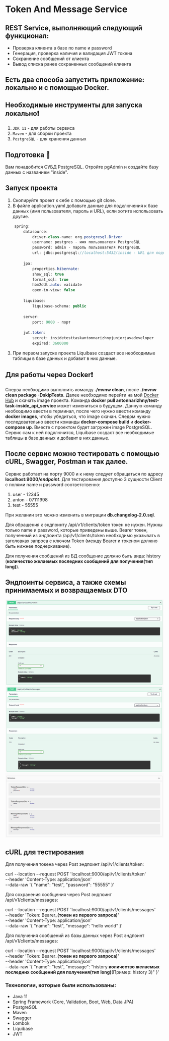 # Token And Message Service

## REST Service, выполняющий следующий функционал:
- Проверка клиента в базе по name и password
- Генерация, проверка наличия и валидация JWT токена
- Сохранение сообщений от клиента
- Вывод списка ранее сохраненных сообщений клиента

## Есть два способа запустить приложение: локально и с помощью Docker.

## Необходимые инструменты для запуска локально❗
1. `JDK 11` - для работы сервиса
2. `Maven` - для сборки проекта
3. `PostgreSQL` - для хранения данных

## Подготовка 🔨
Вам понадобится СУБД PostgreSQL. Отройте pgAdmin и создайте базу данных с названием "inside".

## Запуск проекта
1. Скопируйте проект к себе с помощью git clone.
2. В файле application.yaml добавьте данные для подключения к базе данных (имя пользователя, пароль и URL), если хотите использовать другие.
```java
    spring:
        datasource:
            driver-class-name: org.postgresql.Driver
            username: postgres - имя пользователя PostgreSQL
            password: admin - пароль пользователя PostgreSQL
            url: jdbc:postgresql://localhost:5432/inside - URL для подключения к базе даныых (добавьте порт и адрес, если у Вас другие)

        jpa:
            properties.hibernate:
            show_sql: true
            format_sql: true
            hbm2ddl.auto: validate
            open-in-view: false

        liquibase:
            liquibase-schema: public

        server:
            port: 9000 - порт

        jwt.token:
            secret: insidetesttaskantonnarizhnyjuniorjavadeveloper
            expired: 3600000
```
3. При первом запуске проекта Liquibase создаст все необходимые таблицы в базе данных и добавит в них данные.

## Для работы через Docker❗
Сперва необходимо выполнить команду **./mvnw clean**, после **./mvnw clean package -DskipTests**.
Далее необходимо перейти на мой [Docker Hub](https://hub.docker.com/u/antonnarizhny) и скачать image проекта. 
Команда **docker pull antonnarizhny/test-task-inside_api_service** может измениться в будущем.
Данную команду необходимо ввести в терминал, после чего нужно ввести команду **docker images**, чтобы убедиться, что image скачан.
Следом нужно последовательно ввести команды **docker-compose build** и **docker-compose up**.
Вместе с проектом будет загружен image PostgreSQL. Сервис сам к ней подключится, Liquibase создаст все необходимые таблицы в базе данных и добавит в них данные.

## После сервис можно тестировать с помощью cURL, Swagger, Postman и так далее.
Сервис работает на порту 9000 и к нему следует обращаться по адресу **localhost:9000/_endpoint_**.
Для тестирования доступно 3 сущности Client c полями name и password соответственно:
1. user - 12345
2. anton - 07111998
3. test - 55555

При желании это можно изменить в миграции **db.changelog-2.0.sql**.

Для обращения к эндпоинту /api/v1/clients/token токен не нужен. Нужны только name и password, которые приведены выше.
Bearer токен, полученный из эндпоинта /api/v1/clients/token необходимо указывать в заголовках запроса с ключом Token (между Bearer и токеном должно быть нижнее подчеркивание).

Для получения сообщений из БД сообщение должно быть вида: history (**количество желаемых последних сообщений для получения(тип long)**).

## Эндпоинты сервиса, а также схемы принимаемых и возвращаемых DTO
![Image of Maint](documentation/token_POST_endpoint.png)
![Image of Maint](documentation/messages_POST_endpoint.png)
![Image of Maint](documentation/schemas.png)

## cURL для тестирования
Для получения токена через Post эндпоинт /api/v1/clients/token:

curl --location --request POST 'localhost:9000/api/v1/clients/token' \
--header 'Content-Type: application/json' \
--data-raw '{
"name": "test",
"password": "55555"
}'

Для сохранения сообщения через Post эндпоинт /api/v1/clients/messages:

curl --location --request POST 'localhost:9000/api/v1/clients/messages' \
--header 'Token: Bearer_**(токен из первого запроса)**' \
--header 'Content-Type: application/json' \
--data-raw '{
"name": "test",
"message": "hello world"
}'

Для получения сообщений из базы данных через Post эндпоинт /api/v1/clients/messages:

curl --location --request POST 'localhost:9000/api/v1/clients/messages' \
--header 'Token: Bearer_**(токен из первого запроса)**' \
--header 'Content-Type: application/json' \
--data-raw '{
"name": "test",
"message": "history **количество желаемых последних сообщений для получения(тип long)**(Пример: history 3)"
}'

### **Технологии, которые были использованы**:
* Java 11
* Spring Framework (Core, Validation, Boot, Web, Data JPA)
* PostgreSQL
* Maven
* Swagger
* Lombok
* Liquibase
* JWT